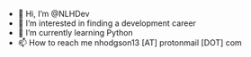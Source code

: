 - 👋 Hi, I’m @NLHDev
- 👀 I’m interested in finding a development career
- 🌱 I’m currently learning Python
- 📫 How to reach me nhodgson13 [AT] protonmail [DOT] com

<!---
NLHDev/NLHDev is a ✨ special ✨ repository because its `README.md` (this file) appears on your GitHub profile.
You can click the Preview link to take a look at your changes.
--->
